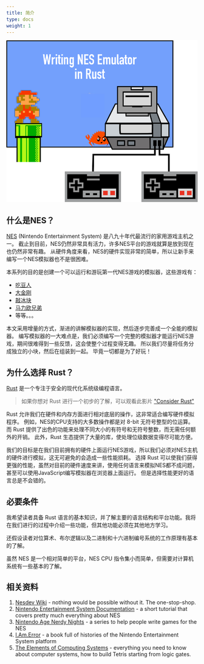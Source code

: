 ```yaml
---
title: 简介
type: docs
weight: 1
---
```


![intro](./intro.png)

## 什么是NES？

[NES](https://en.wikipedia.org/wiki/Nintendo\_Entertainment\_System) (Nintendo Entertainment System) 是八九十年代最流行的家用游戏主机之一。
截止到目前，NES仍然非常具有活力，许多NES平台的游戏就算是放到现在也仍然非常有趣。
从硬件角度来看，NES的硬件实现非常的简单，所以让新手来编写一个NES模拟器也不是很困难。

本系列的目的是创建一个可以运行和游玩第一代NES游戏的模拟器，这些游戏有：

- [吃豆人](https://en.wikipedia.org/wiki/Pac-Man)
- [大金刚](https://en.wikipedia.org/wiki/Donkey\_Kong)
- [敲冰块](https://en.wikipedia.org/wiki/Ice\_Climber)
- [马力欧兄弟](https://en.wikipedia.org/wiki/Super\_Mario\_Bros)
- 等等。。。

本文采用增量的方式，渐进的讲解模拟器的实现，然后逐步完善成一个全能的模拟器。
编写模拟器的一大难点是，我们必须编写一个完整的模拟器才能运行NES游戏，期间很难得到一些反馈，这会使整个过程变得无趣。
所以我们尽量将任务分成独立的小块，然后在组装到一起。
毕竟一切都是为了好玩！

## 为什么选择 Rust？

[Rust](https://www.rust-lang.org/) 是一个专注于安全的现代化系统级编程语言。

> 如果你想对 Rust 进行一个初步的了解，可以观看此影片 ["Consider Rust"](https://www.youtube.com/watch?v=DnT-LUQgc7s)

Rust 允许我们在硬件和内存方面进行相对底层的操作，这非常适合编写硬件模拟程序。
例如，NES的CPU支持的大多数操作都是对 8-bit 无符号整型的位运算。
而 Rust 提供了出色的功能来处理不同大小的有符号和无符号整数，而无需任何额外的开销。
此外，Rust 生态提供了大量的库，使处理位级数据变得尽可能方便。

我们的目标是在我们目前拥有的硬件上面运行NES游戏，所以我们必须对NES主机的硬件进行模拟，这无可避免的会造成一些性能损耗。
选择 Rust 可以使我们获得更强的性能，虽然对目前的硬件速度来讲，使用任何语言来模拟NES都不成问题，甚至可以使用JavaScript编写模拟器在浏览器上面运行。
但是选择性能更好的语言总是不会错的。

## 必要条件

我希望读者具备 Rust 语言的基本知识，并了解主要的语言结构和平台功能。我将在我们进行的过程中介绍一些功能，但其他功能必须在其他地方学习。

还假设读者对位算术、布尔逻辑以及二进制和十六进制编号系统的工作原理有基本的了解。

虽然 NES 是一个相对简单的平台，NES CPU 指令集小而简单，但需要对计算机系统有一些基本的了解。

## 相关资料

1. [Nesdev Wiki](http://wiki.nesdev.com/w/index.php/Nesdev\_Wiki) - nothing would be possible without it. The one-stop-shop.
2. [Nintendo Entertainment System Documentation](http://nesdev.com/NESDoc.pdf) - a short tutorial that covers pretty much everything about NES
3. [Nintendo Age Nerdy Nights](https://nerdy-nights.nes.science/) - a series to help people write games for the NES
4. [I.Am.Error](https://www.goodreads.com/book/show/23461364-i-am-error) - a book full of histories of the Nintendo Entertainment System platform
5. [The Elements of Computing Systems](https://www.goodreads.com/book/show/910789.The\_Elements\_of\_Computing\_Systems) - everything you need to know about computer systems, how to build Tetris starting from logic gates.
